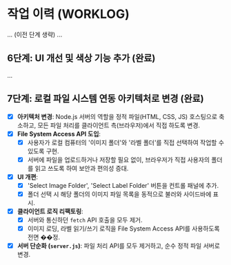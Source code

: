 # 작업 이력 (WORKLOG)

... (이전 단계 생략) ...

## 6단계: UI 개선 및 색상 기능 추가 (완료)
...

## 7단계: 로컬 파일 시스템 연동 아키텍처로 변경 (완료)

- [x] **아키텍처 변경**: Node.js 서버의 역할을 정적 파일(HTML, CSS, JS) 호스팅으로 축소하고, 모든 파일 처리를 클라이언트 측(브라우저)에서 직접 하도록 변경.
- [x] **File System Access API 도입**:
    - [x] 사용자가 로컬 컴퓨터의 '이미지 폴더'와 '라벨 폴더'를 직접 선택하여 작업할 수 있도록 구현.
    - [x] 서버에 파일을 업로드하거나 저장할 필요 없이, 브라우저가 직접 사용자의 폴더를 읽고 쓰도록 하여 보안과 편의성 증대.
- [x] **UI 개편**:
    - [x] 'Select Image Folder', 'Select Label Folder' 버튼을 컨트롤 패널에 추가.
    - [x] 폴더 선택 시 해당 폴더의 이미지 파일 목록을 동적으로 불러와 사이드바에 표시.
- [x] **클라이언트 로직 리팩토링**:
    - [x] 서버와 통신하던 `fetch` API 호출을 모두 제거.
    - [x] 이미지 로딩, 라벨 읽기/쓰기 로직을 File System Access API를 사용하도록 전면 ��정.
- [x] **서버 단순화 (`server.js`)**: 파일 처리 API를 모두 제거하고, 순수 정적 파일 서버로 변경.